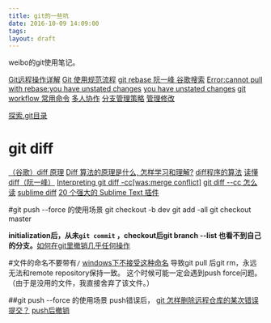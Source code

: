 ```yaml
---
title: git的一些坑
date: 2016-10-09 14:09:00
tags: 
layout: draft
---
```



weibo的git使用笔记。
<!-- more -->

[Git远程操作详解](http://www.ruanyifeng.com/blog/2014/06/git_remote.html?bsh_bid=1314465090)
[Git 使用规范流程](http://www.ruanyifeng.com/blog/2015/08/git-use-process.html)
[git rebase 阮一峰 谷歌搜索](https://www.google.com.hk/search?q=git+rebase++%E9%98%AE%E4%B8%80%E5%B3%B0&ie=utf-8&oe=utf-8&gws_rd=cr,ssl)
[Error:cannot pull with rebase:you have unstated changes](http://stackoverflow.com/questions/23517464/error-cannot-pull-with-rebase-you-have-unstaged-changes)
[you have unstated changes](https://www.google.com.hk/search?newwindow=1&safe=strict&q=you+have+unstaged+changes++&oq=you+have+unstaged+changes++&gs_l=serp.3..0j0i30k1l6j0i5i30k1l3.68687.78840.0.79129.12.12.0.0.0.0.188.1132.6j4.10.0....0...1c.1.64.serp..2.1.82.6SnD5AXtjG0)
[git workflow 常用命令](http://www.cnblogs.com/kidsitcn/p/4450466.html)
[多人协作](http://www.liaoxuefeng.com/wiki/0013739516305929606dd18361248578c67b8067c8c017b000/0013760174128707b935b0be6fc4fc6ace66c4f15618f8d000)
[分支管理策略](http://www.liaoxuefeng.com/wiki/0013739516305929606dd18361248578c67b8067c8c017b000/0013758410364457b9e3d821f4244beb0fd69c61a185ae0000)
[管理修改](http://www.liaoxuefeng.com/wiki/0013739516305929606dd18361248578c67b8067c8c017b000/001374829472990293f16b45df14f35b94b3e8a026220c5000)

[探索.git目录](http://www.cnblogs.com/zhongxinWang/p/4235448.html)

# git diff
[（谷歌）diff 原理](https://www.google.com.hk/search?newwindow=1&safe=strict&q=diff+%E5%8E%9F%E7%90%86+&oq=diff+%E5%8E%9F%E7%90%86+&gs_l=serp.3..0i30k1j0i5i30k1l2.68361.68361.0.68637.1.1.0.0.0.0.83.83.1.1.0....0...1c.1.64.serp..0.1.82.DtZbCTJhHNs)
[Diff 算法的原理是什么, 怎样学习和理解?](https://segmentfault.com/q/1010000000367833)
[diff程序的算法](http://www.voidcn.com/blog/dog250/article/p-5859714.html)
[读懂diff（阮一峰）](http://www.ruanyifeng.com/blog/2012/08/how_to_read_diff.html)
[Interpreting git diff -cc[was:merge conflict]](https://lists.gnu.org/archive/html/emacs-devel/2010-01/msg01182.html)
[git diff --cc 怎么读](https://www.google.com.hk/search?newwindow=1&safe=strict&q=git+diff+--cc+%E6%80%8E%E4%B9%88%E8%AF%BB&oq=git+diff+--cc+%E6%80%8E%E4%B9%88%E8%AF%BB&gs_l=serp.3...8438.11111.0.11377.11.9.2.0.0.0.227.772.3j2j1.6.0....0...1c.1.64.serp..3.0.0.bCGBg-Hw7IU)
[sublime  diff](https://github.com/colinta/SublimeFileDiffs)
[20 个强大的 Sublime Text 插件 ](http://www.oschina.net/translate/20-powerful-sublimetext-plugins)

#git push --force 的使用场景
git checkout -b dev
git add -all
git checkout master

**initialization后，从未`git commit` ，checkout后git branch --list 也看不到自己的分支。**[如何在git里撤销几乎任何操作](blog.jobbole.com/87700/)

#文件的命名不要带有`/`
[windows下不接受这种命名](https://www.google.com.hk/search?q=invalid+path+git+pull&ie=utf-8&oe=utf-8&gws_rd=cr,ssl)
导致git pull 后git rm，永远无法和remote repository保持一致。
这个时候可能一定会遇到push force问题。（由于是没用的文件，我直接舍弃了该文件。）


##git push --force 的使用场景
push错误后，
[git 怎样删除远程仓库的某次错误提交？](https://segmentfault.com/q/1010000002898735)
[push后撤销](https://www.google.com.hk/search?q=push%E5%90%8E%E6%92%A4%E9%94%80&ie=utf-8&oe=utf-8&gws_rd=cr,ssl)

## 
